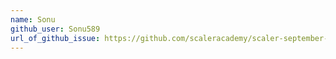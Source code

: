 ```yaml
---
name: Sonu
github_user: Sonu589
url_of_github_issue: https://github.com/scaleracademy/scaler-september-open-source-challenge/issues/84
---
```

